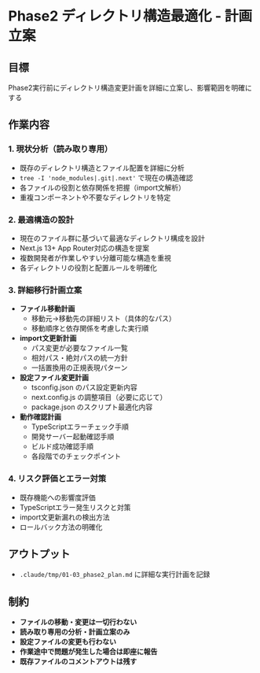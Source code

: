 # Phase2 ディレクトリ構造最適化 - 計画立案

## 目標
Phase2実行前にディレクトリ構造変更計画を詳細に立案し、影響範囲を明確にする

## 作業内容

### 1. 現状分析（読み取り専用）
- 既存のディレクトリ構造とファイル配置を詳細に分析
- `tree -I 'node_modules|.git|.next'` で現在の構造確認
- 各ファイルの役割と依存関係を把握（import文解析）
- 重複コンポーネントや不要なディレクトリを特定

### 2. 最適構造の設計
- 現在のファイル群に基づいて最適なディレクトリ構成を設計
- Next.js 13+ App Router対応の構造を提案
- 複数開発者が作業しやすい分離可能な構造を重視
- 各ディレクトリの役割と配置ルールを明確化

### 3. 詳細移行計画立案
- **ファイル移動計画**
  - 移動元→移動先の詳細リスト（具体的なパス）
  - 移動順序と依存関係を考慮した実行順
- **import文更新計画**
  - パス変更が必要なファイル一覧
  - 相対パス・絶対パスの統一方針
  - 一括置換用の正規表現パターン
- **設定ファイル変更計画**
  - tsconfig.json のパス設定更新内容
  - next.config.js の調整項目（必要に応じて）
  - package.json のスクリプト最適化内容
- **動作確認計画**
  - TypeScriptエラーチェック手順
  - 開発サーバー起動確認手順
  - ビルド成功確認手順
  - 各段階でのチェックポイント

### 4. リスク評価とエラー対策
- 既存機能への影響度評価
- TypeScriptエラー発生リスクと対策
- import文更新漏れの検出方法
- ロールバック方法の明確化

## アウトプット
- `.claude/tmp/01-03_phase2_plan.md` に詳細な実行計画を記録

## 制約
- **ファイルの移動・変更は一切行わない**
- **読み取り専用の分析・計画立案のみ**
- **設定ファイルの変更も行わない**
- **作業途中で問題が発生した場合は即座に報告**
- **既存ファイルのコメントアウトは残す**